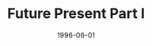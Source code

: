 ---
mission_id: future1
slug: "future-present-part-i"
editorsChoice: yes
title: "Future Present Part I"
authors: 
    - "Rick Horack"
date: 1996-06-01
filename: "future1.zip"
description: "You are being sent to the fourth moon of Yavin to investigate the Imperial prescence there. Rebel informants believe the Imperials are mining a new metal impervious to blaster fire. Your job is to enter the mines via one of the old Massassi temples, and find out what the Imperials think is so important."
cover: "future1.png"
levelReplaced:	SECBASE
difficulty: no
bm:	yes
fme: yes
wax: yes
three_do: no
voc: yes
gmd: yes
vue: no
lfd: no
base: "New level from scratch" 
editors: "DFUSE 1.00"

---